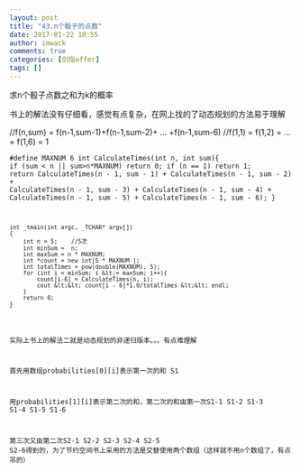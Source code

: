 ```yaml
---
layout: post
title: "43.n个骰子的点数"
date: 2017-01-22 10:55
author: imwack
comments: true
categories: [剑指offer]
tags: []
---
```

求n个骰子点数之和为k的概率

书上的解法没有仔细看，感觉有点复杂，在网上找的了动态规划的方法易于理解

//f(n,sum) = f(n-1,sum-1)+f(n-1,sum-2)+ ... +f(n-1,sum-6)
//f(1,1) = f(1,2) = ... = f(1,6) = 1


<code class="">#define MAXNUM 6
    int CalculateTimes(int n, int sum){
        if (sum &lt; n || sum&gt;n*MAXNUM)
            return 0;
        if (n == 1)
            return 1;
        return CalculateTimes(n - 1, sum - 1) + CalculateTimes(n - 1, sum - 2) + 
                   CalculateTimes(n - 1, sum - 3) + CalculateTimes(n - 1, sum - 4) + 
                   CalculateTimes(n - 1, sum - 5) + CalculateTimes(n - 1, sum - 6);
    }
    
    int _tmain(int argc, _TCHAR* argv[])
    {
        int n = 5;    //5次
        int minSum =  n;
        int maxSum = n * MAXNUM;
        int *count = new int[5 * MAXNUM ];
        int totalTimes = pow(double(MAXNUM), 5);
        for (int i = minSum; i &lt;= maxSum; i++){
            count[i-6] = CalculateTimes(n, i);
            cout &lt;&lt; count[i - 6]*1.0/totalTimes &lt;&lt; endl;
        }
        return 0;
    }
    `

实际上书上的解法二就是动态规划的非递归版本。。。有点难理解

首先用数组probabilities[0][i]表示第一次的和 S1

用probabilities[1][i]表示第二次的和，第二次的和由第一次S1-1 S1-2 S1-3 S1-4 S1-5 S1-6

第三次又由第二次S2-1 S2-2 S2-3 S2-4 S2-5 S2-6得到的，为了节约空间书上采用的方法是交替使用两个数组（这样就不用n个数组了，有点吊的）

&nbsp;

